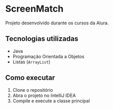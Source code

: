 # ScreenMatch

Projeto desenvolvido durante os cursos da Alura.

## Tecnologias utilizadas
- Java
- Programação Orientada a Objetos
- Listas (`ArrayList`)

## Como executar
1. Clone o repositório
2. Abra o projeto no IntelliJ IDEA
3. Compile e execute a classe principal
